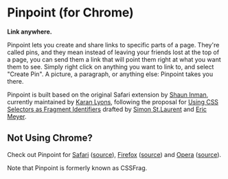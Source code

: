 ﻿Pinpoint (for Chrome)
====================

**Link anywhere.**

Pinpoint lets you create and share links to specific parts of a page. They're called pins, and they mean instead of leaving your friends lost at the top of a page, you can send them a link that will point them right at what you want them to see. Simply right click on anything you want to link to, and select "Create Pin". A picture, a paragraph, or anything else: Pinpoint takes you there.

Pinpoint is built based on the original Safari extension by [Shaun Inman](http://shauninman.com/archive/2011/07/25/cssfrag), currently maintained by [Karan Lyons](http://karanlyons.com/), following the proposal for [Using CSS Selectors as Fragment Identifiers](http://simonstl.com/articles/cssFragID.html) drafted by [Simon St.Laurent](http://simonstl.com/) and [Eric Meyer](http://meyerweb.com/).

Not Using Chrome?
-----------------

Check out Pinpoint for [Safari](http://karanlyons.com/pinpoint/) ([source](https://github.com/karanlyons/pinpoint)), [Firefox](https://addons.mozilla.org/en-US/firefox/addon/cssfrag/) ([source](https://github.com/Laurian/CSSFrag)) and [Opera](https://addons.opera.com/addons/extensions/details/cssfrag/) ([source](https://bitbucket.org/hzr/cssfrag)).

Note that Pinpoint is formerly known as CSSFrag.